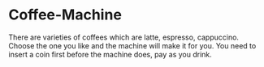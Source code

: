 # Coffee-Machine
There are varieties of coffees which are latte, espresso, cappuccino. Choose the one you like and the machine will make it for you. You need to insert a coin first before the machine does, pay as you drink.
